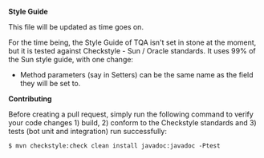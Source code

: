 **Style Guide**

This file will be updated as time goes on.

For the time being, the Style Guide of TQA isn't set in stone at the moment, but it is tested against Checkstyle - Sun / Oracle standards.
It uses 99% of the Sun style guide, with one change:

* Method parameters (say in Setters) can be the same name as the field they will be set to.

**Contributing**

Before creating a pull request, simply run the following command to verify your code changes 1) build, 2) conform to the Checkstyle standards and 3) tests (bot unit and integration) run successfully:

```
$ mvn checkstyle:check clean install javadoc:javadoc -Ptest
```
